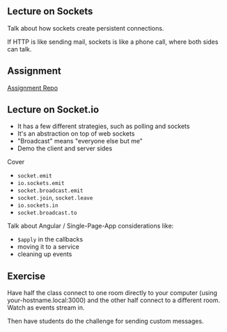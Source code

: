 ## Lecture on Sockets

Talk about how sockets create persistent connections.

If HTTP is like sending mail, sockets is like a phone call, where both sides can talk.

## Assignment
[Assignment Repo](https://github.com/gSchool/web-sockets-curriculum)

## Lecture on Socket.io

- It has a few different strategies, such as polling and sockets
- It's an abstraction on top of web sockets
- "Broadcast" means "everyone else but me"
- Demo the client and server sides

Cover

- `socket.emit`
- `io.sockets.emit`
- `socket.broadcast.emit`
- `socket.join`, `socket.leave`
- `io.sockets.in`
- `socket.broadcast.to`

Talk about Angular / Single-Page-App considerations like:

- `$apply` in the callbacks
- moving it to a service
- cleaning up events

## Exercise

Have half the class connect to one room directly to your computer (using your-hostname.local:3000) and the other half connect to a different room.  Watch as events stream in.

Then have students do the challenge for sending custom messages.
